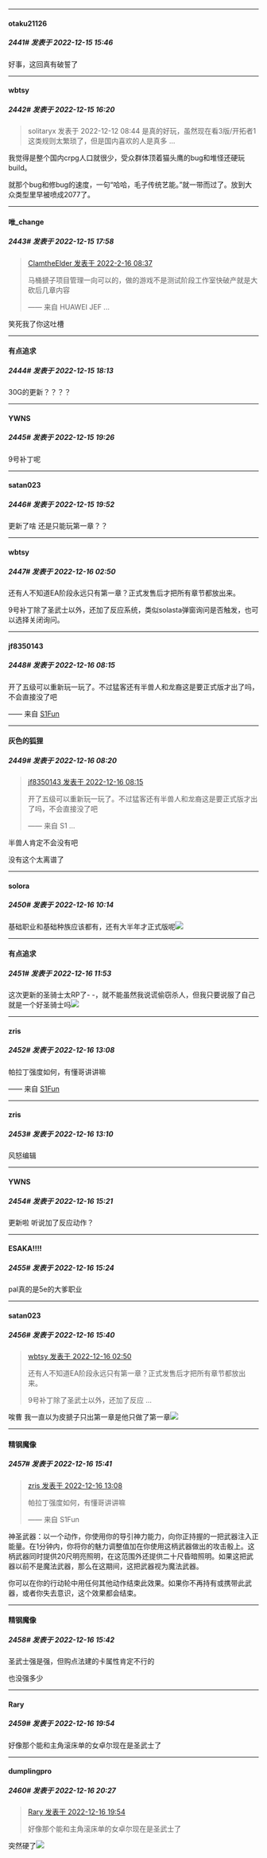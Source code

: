 

*****

####  otaku21126  
##### 2441#       发表于 2022-12-15 15:46

好事，这回真有破誓了



*****

####  wbtsy  
##### 2442#       发表于 2022-12-15 16:20

<blockquote>solitaryx 发表于 2022-12-12 08:44
是真的好玩，虽然现在看3版/开拓者1这类规则太繁琐了，但是国内喜欢的人是真多 ...</blockquote>
我觉得是整个国内crpg人口就很少，受众群体顶着猫头鹰的bug和堆怪还硬玩build。

就那个bug和修bug的速度，一句“哈哈，毛子传统艺能。”就一带而过了。放到大众类型里早被喷成2077了。



*****

####  唯_change  
##### 2443#       发表于 2022-12-15 17:58

<blockquote><a href="httphttps://bbs.saraba1st.com/2b/forum.php?mod=redirect&amp;goto=findpost&amp;pid=54706434&amp;ptid=1914598" target="_blank">ClamtheElder 发表于 2022-2-16 08:37</a>

马桶搋子项目管理一向可以的，做的游戏不是测试阶段工作室快破产就是大砍后几章内容

—— 来自 HUAWEI JEF ...</blockquote>
笑死我了你这吐槽



*****

####  有点追求  
##### 2444#       发表于 2022-12-15 18:13

30G的更新？？？？



*****

####  YWNS  
##### 2445#       发表于 2022-12-15 19:26

9号补丁呢



*****

####  satan023  
##### 2446#       发表于 2022-12-15 19:52

更新了啥 还是只能玩第一章？？



*****

####  wbtsy  
##### 2447#       发表于 2022-12-16 02:50

还有人不知道EA阶段永远只有第一章？正式发售后才把所有章节都放出来。

9号补丁除了圣武士以外，还加了反应系统，类似solasta弹窗询问是否触发，也可以选择关闭询问。



*****

####  jf8350143  
##### 2448#       发表于 2022-12-16 08:15

开了五级可以重新玩一玩了。不过猛客还有半兽人和龙裔这是要正式版才出了吗，不会直接没了吧

—— 来自 [S1Fun](https://s1fun.koalcat.com)

*****

####  灰色的狐狸  
##### 2449#       发表于 2022-12-16 08:20

<blockquote><a href="httphttps://bbs.saraba1st.com/2b/forum.php?mod=redirect&amp;goto=findpost&amp;pid=58961072&amp;ptid=1914598" target="_blank">jf8350143 发表于 2022-12-16 08:15</a>

开了五级可以重新玩一玩了。不过猛客还有半兽人和龙裔这是要正式版才出了吗，不会直接没了吧

—— 来自 S1 ...</blockquote>
半兽人肯定不会没有吧

没有这个太离谱了



*****

####  solora  
##### 2450#       发表于 2022-12-16 10:14

基础职业和基础种族应该都有，还有大半年才正式版呢<img src="https://static.saraba1st.com/image/smiley/face2017/009.gif" referrerpolicy="no-referrer">



*****

####  有点追求  
##### 2451#       发表于 2022-12-16 11:53

这次更新的圣骑士太RP了- -，就不能虽然我说谎偷窃杀人，但我只要说服了自己就是一个好圣骑士吗<img src="https://static.saraba1st.com/image/smiley/face2017/013.png" referrerpolicy="no-referrer">



*****

####  zris  
##### 2452#       发表于 2022-12-16 13:08

帕拉丁强度如何，有懂哥讲讲嘛

—— 来自 [S1Fun](https://s1fun.koalcat.com)

*****

####  zris  
##### 2453#       发表于 2022-12-16 13:10

风怒编辑



*****

####  YWNS  
##### 2454#       发表于 2022-12-16 15:21

更新啦 听说加了反应动作？



*****

####  ESAKA!!!!  
##### 2455#       发表于 2022-12-16 15:24

pal真的是5e的大爹职业



*****

####  satan023  
##### 2456#       发表于 2022-12-16 15:40

<blockquote><a href="httphttps://bbs.saraba1st.com/2b/forum.php?mod=redirect&amp;goto=findpost&amp;pid=58960570&amp;ptid=1914598" target="_blank">wbtsy 发表于 2022-12-16 02:50</a>

还有人不知道EA阶段永远只有第一章？正式发售后才把所有章节都放出来。

9号补丁除了圣武士以外，还加了反应 ...</blockquote>
唉曹 我一直以为皮搋子只出第一章是他只做了第一章<img src="https://static.saraba1st.com/image/smiley/face2017/037.png" referrerpolicy="no-referrer">

*****

####  精钢魔像  
##### 2457#       发表于 2022-12-16 15:41

<blockquote><a href="httphttps://bbs.saraba1st.com/2b/forum.php?mod=redirect&amp;goto=findpost&amp;pid=58963938&amp;ptid=1914598" target="_blank">zris 发表于 2022-12-16 13:08</a>

帕拉丁强度如何，有懂哥讲讲嘛

—— 来自 S1Fun</blockquote>
神圣武器：以一个动作，你使用你的导引神力能力，向你正持握的一把武器注入正能量。在1分钟内，你将你的魅力调整值加在你使用这柄武器做出的攻击骰上。这柄武器同时提供20尺明亮照明，在这范围外还提供二十尺昏暗照明。如果这把武器以前不是魔法武器，那么在这期间，这把武器视为魔法武器。

你可以在你的行动轮中用任何其他动作结束此效果。如果你不再持有或携带此武器，或者你失去意识，这个效果都会结束。



*****

####  精钢魔像  
##### 2458#       发表于 2022-12-16 15:42

圣武士强是强，但购点法建的卡属性肯定不行的

也没强多少



*****

####  Rary  
##### 2459#       发表于 2022-12-16 19:54

好像那个能和主角滚床单的女卓尔现在是圣武士了



*****

####  dumplingpro  
##### 2460#       发表于 2022-12-16 20:27

<blockquote><a href="httphttps://bbs.saraba1st.com/2b/forum.php?mod=redirect&amp;goto=findpost&amp;pid=58969584&amp;ptid=1914598" target="_blank">Rary 发表于 2022-12-16 19:54</a>

好像那个能和主角滚床单的女卓尔现在是圣武士了</blockquote>
突然硬了<img src="https://static.saraba1st.com/image/smiley/face2017/081.png" referrerpolicy="no-referrer">

